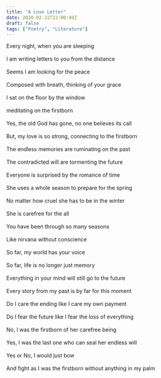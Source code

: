 ```yaml
---
title: "A Love Letter"
date: 2020-02-22T22:00:40Z
draft: false
tags: ["Poetry", "Literature"]
---
```


<p style="text-align:left">
Every night, when you are sleeping<br>
<br>
I am writing letters to you from the distance<br>
<br>
Seems I am looking for the peace<br>
<br>
Composed with breath, thinking of your grace<br>
<br>
I sat on the floor by the window<br>
<br>
meditating on the firstborn<br>
<br>
Yes, the old God has gone, no one believes its call<br>
<br>
But, my love is so strong, connecting to the firstborn<br>
<br>
The endless memories are ruminating on the past<br>
<br>
The contradicted will are tormenting the future<br>
<br>
Everyone is surprised by the romance of time<br>
<br>
She uses a whole season to prepare for the spring<br>
<br>
No matter how cruel she has to be in the winter<br>
<br>
She is carefree for the all<br>
<br>
You have been through so many seasons<br>
<br>
Like nirvana without conscience<br>
<br>
So far, my world has your voice<br>
<br>
So far, life is no longer just memory<br>
<br>
Everything in your mind will still go to the future<br>
<br>
Every story from my past is by far for this moment<br>
<br>
Do I care the ending like I care my own payment<br>
<br>
Do I fear the future like I fear the loss of everything<br>
<br>
No, I was the firstborn of her carefree being<br>
<br>
Yes, I was the last one who can seal her endless will<br>
<br>
Yes or No, I would just bow<br>
<br>
And fight as I was the firstborn without anything in my palm<br>
</p>
